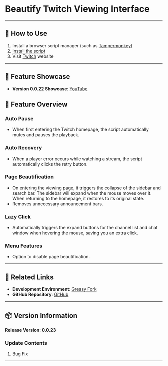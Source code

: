 # **Beautify Twitch Viewing Interface**

---

## **👻 How to Use**

1. Install a browser script manager (such as [Tampermonkey](https://chrome.google.com/webstore/detail/tampermonkey/dhdgffkkebhmkfjojejmpbldmpobfkfo))
2. [Install the script](https://update.greasyfork.org/scripts/472085/Twitch%20Beautify.user.js)
3. Visit [Twitch](https://www.twitch.tv/) website

---

## **👀 Feature Showcase**

- **Version 0.0.22 Showcase**: [YouTube](https://www.youtube.com/watch?v=A60sH0CR_vA)

## **📜 Feature Overview**

### **Auto Pause**
- When first entering the Twitch homepage, the script automatically mutes and pauses the playback.

### **Auto Recovery**
- When a player error occurs while watching a stream, the script automatically clicks the retry button.

### **Page Beautification**
- On entering the viewing page, it triggers the collapse of the sidebar and search bar. The sidebar will expand when the mouse moves over it. When returning to the homepage, it restores to its original state.
- Removes unnecessary announcement bars.

### **Lazy Click**
- Automatically triggers the expand buttons for the channel list and chat window when hovering the mouse, saving you an extra click.

### **Menu Features**
- Option to disable page beautification.

---

## **🔗 Related Links**

- **Development Environment**: [Greasy Fork](https://greasyfork.org/zh-TW/users/989635-canaan-hs)  
- **GitHub Repository**: [GitHub](https://github.com/Canaan-HS/MonkeyScript/tree/main/TwitchBeautify)

---

## **📦 Version Information**

**Release Version: 0.0.23**

### **Update Contents**
1. Bug Fix

---